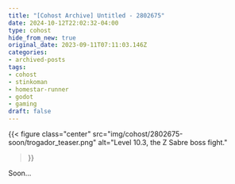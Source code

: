 ```yaml
---
title: "[Cohost Archive] Untitled - 2802675"
date: 2024-10-12T22:02:32-04:00
type: cohost
hide_from_new: true
original_date: 2023-09-11T07:11:03.146Z
categories:
- archived-posts
tags:
- cohost
- stinkoman
- homestar-runner
- godot
- gaming
draft: false
---
```


{{< figure
    class="center"
    src="img/cohost/2802675-soon/trogador_teaser.png"
    alt="Level 10.3, the Z Sabre boss fight."
>}}

Soon...